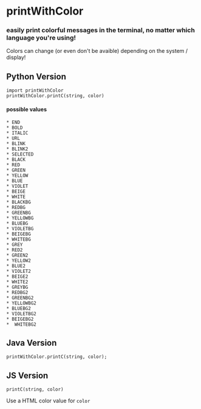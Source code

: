# printWithColor
### easily print colorful messages in the terminal, no matter which language you're using!

Colors can  change (or even don't be avaible) depending on the system / display!  

## Python Version

```
import printWithColor
printWithColor.printC(string, color)
```

####  possible values

    * END
    * BOLD
    * ITALIC
    * URL
    * BLINK
    * BLINK2
    * SELECTED
    * BLACK
    * RED
    * GREEN
    * YELLOW
    * BLUE
    * VIOLET
    * BEIGE
    * WHITE
    * BLACKBG
    * REDBG
    * GREENBG
    * YELLOWBG
    * BLUEBG
    * VIOLETBG
    * BEIGEBG
    * WHITEBG
    * GREY
    * RED2
    * GREEN2
    * YELLOW2
    * BLUE2
    * VIOLET2
    * BEIGE2
    * WHITE2
    * GREYBG
    * REDBG2
    * GREENBG2
    * YELLOWBG2
    * BLUEBG2
    * VIOLETBG2
    * BEIGEBG2
    *  WHITEBG2
## Java Version

```
printWithColor.printC(string, color);
```

## JS Version

```
printC(string, color)
```
Use a HTML color value for `color`


